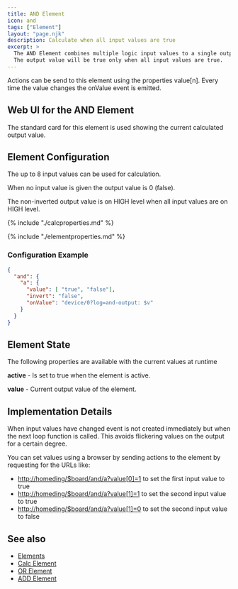 ```yaml
---
title: AND Element
icon: and
tags: ["Element"]
layout: "page.njk"
description: Calculate when all input values are true
excerpt: >
  The AND Element combines multiple logic input values to a single output value.
  The output value will be true only when all input values are true.
---
```


Actions can be send to this element using the properties value[n].
Every time the value changes the onValue event is emitted.


## Web UI for the AND Element

The standard card for this element is used showing the current calculated output value.


## Element Configuration

<object data="/element.svg?and" type="image/svg+xml"></object>

The up to 8 input values can be used for calculation.

When no input value is given the output value is 0 (false).

The non-inverted output value is on HIGH level when all input values are on HIGH level.

{% include "./calcproperties.md" %}

{% include "./elementproperties.md" %}


### Configuration Example


``` json
{
  "and": {
    "a": {
      "value": [ "true", "false"],
      "invert": "false",
      "onValue": "device/0?log=and-output: $v"
    }
  }
}
```

## Element State

The following properties are available with the current values at runtime

**active** - Is set to true when the element is active.

**value** - Current output value of the element.


## Implementation Details

When input values have changed event is not created immediately but when the next loop function is called.
This avoids flickering values on the output for a certain degree.

You can set values using a browser by sending actions to the element by requesting for the URLs like:

* <http://homeding/$board/and/a?value[0]=1> to set the first input value to true
* <http://homeding/$board/and/a?value[1]=1> to set the second input value to true
* <http://homeding/$board/and/a?value[1]=0> to set the second input value to false


## See also

* [Elements](/elements/index.md)
* [Calc Element](/elements/calc.md)
* [OR Element](/elements/or.md)
* [ADD Element](/elements/add.md)

